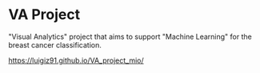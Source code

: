 # VA Project

"Visual Analytics" project that aims to support "Machine Learning" for the breast cancer classification.

https://luigiz91.github.io/VA_project_mio/
